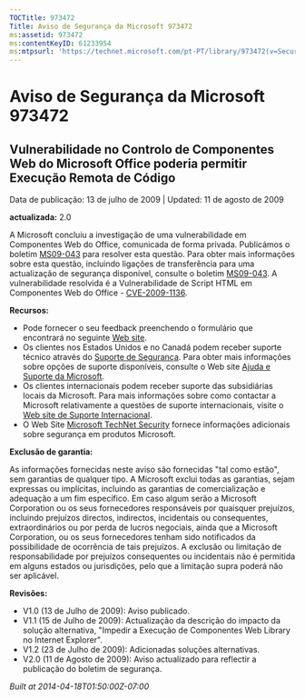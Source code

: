 ```yaml
---
TOCTitle: 973472
Title: Aviso de Segurança da Microsoft 973472
ms:assetid: 973472
ms:contentKeyID: 61233954
ms:mtpsurl: 'https://technet.microsoft.com/pt-PT/library/973472(v=Security.10)'
---
```


Aviso de Segurança da Microsoft 973472
======================================

Vulnerabilidade no Controlo de Componentes Web do Microsoft Office poderia permitir Execução Remota de Código
-------------------------------------------------------------------------------------------------------------

Data de publicação: 13 de julho de 2009 | Updated: 11 de agosto de 2009

**actualizada:** 2.0

A Microsoft concluiu a investigação de uma vulnerabilidade em Componentes Web do Office, comunicada de forma privada. Publicámos o boletim [MS09-043](http://go.microsoft.com/fwlink/?linkid=128110) para resolver esta questão. Para obter mais informações sobre esta questão, incluindo ligações de transferência para uma actualização de segurança disponível, consulte o boletim [MS09-043](http://go.microsoft.com/fwlink/?linkid=128110). A vulnerabilidade resolvida é a Vulnerabilidade de Script HTML em Componentes Web do Office - [CVE-2009-1136](http://www.cve.mitre.org/cgi-bin/cvename.cgi?name=cve-2006-1136).

**Recursos:**

-   Pode fornecer o seu feedback preenchendo o formulário que encontrará no seguinte [Web site](https://support.microsoft.com/common/survey.aspx?scid=sw;en;1257&amp;showpage=1&amp;ws=technet&amp;sd=tech).
-   Os clientes nos Estados Unidos e no Canadá podem receber suporte técnico através do [Suporte de Segurança](http://go.microsoft.com/fwlink/?linkid=21131). Para obter mais informações sobre opções de suporte disponíveis, consulte o Web site [Ajuda e Suporte da Microsoft](http://support.microsoft.com/).
-   Os clientes internacionais podem receber suporte das subsidiárias locais da Microsoft. Para mais informações sobre como contactar a Microsoft relativamente a questões de suporte internacionais, visite o [Web site de Suporte Internacional](http://go.microsoft.com/fwlink/?linkid=21155).
-   O Web Site [Microsoft TechNet Security](http://go.microsoft.com/fwlink/?linkid=21132) fornece informações adicionais sobre segurança em produtos Microsoft.

**Exclusão de garantia:**

As informações fornecidas neste aviso são fornecidas "tal como estão", sem garantias de qualquer tipo. A Microsoft exclui todas as garantias, sejam expressas ou implícitas, incluindo as garantias de comercialização e adequação a um fim específico. Em caso algum serão a Microsoft Corporation ou os seus fornecedores responsáveis por quaisquer prejuízos, incluindo prejuízos directos, indirectos, incidentais ou consequentes, extraordinários ou por perda de lucros negociais, ainda que a Microsoft Corporation, ou os seus fornecedores tenham sido notificados da possibilidade de ocorrência de tais prejuízos. A exclusão ou limitação de responsabilidade por prejuízos consequentes ou incidentais não é permitida em alguns estados ou jurisdições, pelo que a limitação supra poderá não ser aplicável.

**Revisões:**

-   V1.0 (13 de Julho de 2009): Aviso publicado.
-   V1.1 (15 de Julho de 2009): Actualização da descrição do impacto da solução alternativa, "Impedir a Execução de Componentes Web Library no Internet Explorer".
-   V1.2 (23 de Julho de 2009): Adicionadas soluções alternativas.
-   V2.0 (11 de Agosto de 2009): Aviso actualizado para reflectir a publicação do boletim de segurança.

*Built at 2014-04-18T01:50:00Z-07:00*
